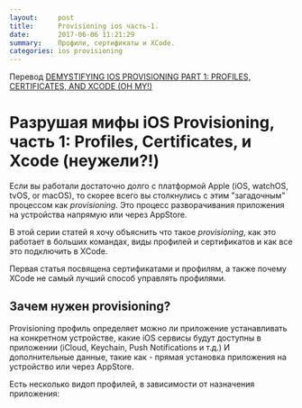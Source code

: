 ```yaml
---
layout:     post
title:      Provisioning ios часть-1.
date:       2017-06-06 11:21:29
summary:    Профили, сертификаты и XCode.
categories: ios provisioning
---
```


Перевод [DEMYSTIFYING IOS PROVISIONING PART 1: PROFILES, CERTIFICATES, AND XCODE (OH MY!)](http://martiancraft.com/blog/2017/05/demystifying-ios-provisioning-part1/?utm_campaign=iOS%2BDev%2BWeekly&utm_medium=email&utm_source=iOS_Dev_Weekly_Issue_312)

Разрушая мифы iOS Provisioning, часть 1: Profiles, Certificates, и Xcode (неужели?!)
==================

Если вы работали достаточно долго с платформой Apple (iOS, watchOS, tvOS, or macOS), то скорее всего вы
столкнулись с этим "загадочным" процессом как *provisioning*. Это процесс разворачивания приложения на устройства напрямую или через AppStore.

В этой серии статей я хочу объяснить что такое *provisioning*, как это работает в больших командах, виды профилей и сертификатов и как все это подключить в XCode.

Первая статья посвящена сертификатами и профилям, а также почему XCode не самый лучший способ управлять профилями. 

## Зачем нужен provisioning?
Provisioning профиль определяет можно ли приложение устанавливать на конкретном устройстве, какие iOS сервисы будут доступны в приложении (iCloud, Keychain, Push Notifications и т.д.) И дополнительные данные, такие как - прямая установка приложения на устройство или через AppStore.

Есть несколько видоп профилей, в зависимости от назначения приложения:

